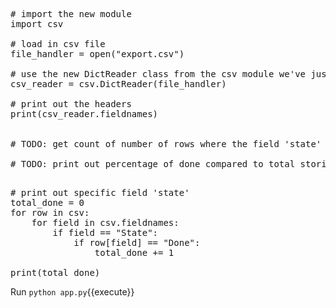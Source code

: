 <pre class="file" data-filename="app.py" data-target="replace">
# import the new module
import csv

# load in csv file
file_handler = open("export.csv")

# use the new DictReader class from the csv module we've just read about
csv_reader = csv.DictReader(file_handler)

# print out the headers
print(csv_reader.fieldnames)


# TODO: get count of number of rows where the field 'state' is 'done'

# TODO: print out percentage of done compared to total stories

</pre>

<pre class="file" data-filename="app.py" data-target="insert" data-marker="# TODO: get count of number of rows where the field 'state' is 'done'">
# print out specific field 'state'
total_done = 0
for row in csv:
    for field in csv.fieldnames:
        if field == "State":
            if row[field] == "Done":
                total_done += 1

print(total_done)
</pre>

Run `python app.py`{{execute}}
